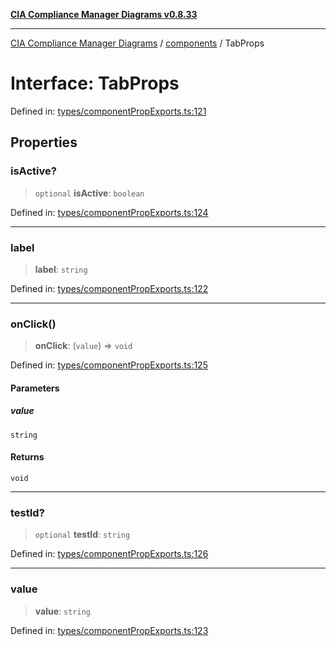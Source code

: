 [**CIA Compliance Manager Diagrams v0.8.33**](../../README.md)

***

[CIA Compliance Manager Diagrams](../../modules.md) / [components](../README.md) / TabProps

# Interface: TabProps

Defined in: [types/componentPropExports.ts:121](https://github.com/Hack23/cia-compliance-manager/blob/1f4f2c51bc48d917eff1eb43881cee05d381f406/src/types/componentPropExports.ts#L121)

## Properties

### isActive?

> `optional` **isActive**: `boolean`

Defined in: [types/componentPropExports.ts:124](https://github.com/Hack23/cia-compliance-manager/blob/1f4f2c51bc48d917eff1eb43881cee05d381f406/src/types/componentPropExports.ts#L124)

***

### label

> **label**: `string`

Defined in: [types/componentPropExports.ts:122](https://github.com/Hack23/cia-compliance-manager/blob/1f4f2c51bc48d917eff1eb43881cee05d381f406/src/types/componentPropExports.ts#L122)

***

### onClick()

> **onClick**: (`value`) => `void`

Defined in: [types/componentPropExports.ts:125](https://github.com/Hack23/cia-compliance-manager/blob/1f4f2c51bc48d917eff1eb43881cee05d381f406/src/types/componentPropExports.ts#L125)

#### Parameters

##### value

`string`

#### Returns

`void`

***

### testId?

> `optional` **testId**: `string`

Defined in: [types/componentPropExports.ts:126](https://github.com/Hack23/cia-compliance-manager/blob/1f4f2c51bc48d917eff1eb43881cee05d381f406/src/types/componentPropExports.ts#L126)

***

### value

> **value**: `string`

Defined in: [types/componentPropExports.ts:123](https://github.com/Hack23/cia-compliance-manager/blob/1f4f2c51bc48d917eff1eb43881cee05d381f406/src/types/componentPropExports.ts#L123)
